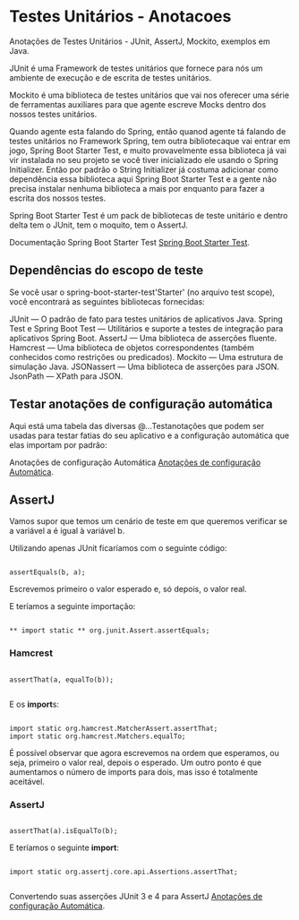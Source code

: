 # Testes Unitários - Anotacoes

Anotações de Testes Unitários - JUnit, AssertJ, Mockito, exemplos em Java.

JUnit é uma Framework de testes unitários que fornece para nós um ambiente de execução e de escrita de testes unitários.

Mockito é uma biblioteca de testes unitários que vai nos oferecer uma série de ferramentas auxiliares para que agente escreve Mocks dentro dos nossos testes unitários. 

Quando agente esta falando do Spring, então quanod agente tá falando de testes unitários no Framework Spring, tem outra bibliotecaque vai entrar em jogo, Spring Boot Starter Test, e muito provavelmente essa biblioteca já vai vir instalada no seu projeto se você tiver inicializado ele usando o Spring Initializer. Então por padrão o String Initializer já costuma adicionar como dependência essa biblioteca aqui Spring Boot Starter Test e a gente não precisa instalar nenhuma biblioteca a mais por enquanto para fazer a escrita dos nossos testes.

Spring Boot Starter Test é um pack de bibliotecas de teste unitário e dentro delta tem o JUnit, tem o moquito, tem o AssertJ.

Documentação Spring Boot Starter Test  [Spring Boot Starter Test](https://docs.spring.io/spring-boot/docs/1.5.7.RELEASE/reference/html/boot-features-testing.html).

## Dependências do escopo de teste

Se você usar o spring-boot-starter-test'Starter' (no arquivo test scope), você encontrará as seguintes bibliotecas fornecidas:

JUnit — O padrão de fato para testes unitários de aplicativos Java.
Spring Test e Spring Boot Test — Utilitários e suporte a testes de integração para aplicativos Spring Boot.
AssertJ — Uma biblioteca de asserções fluente.
Hamcrest — Uma biblioteca de objetos correspondentes (também conhecidos como restrições ou predicados).
Mockito — Uma estrutura de simulação Java.
JSONassert — Uma biblioteca de asserções para JSON.
JsonPath — XPath para JSON.

## Testar anotações de configuração automática

Aqui está uma tabela das diversas @…Testanotações que podem ser usadas para testar fatias do seu aplicativo e a configuração automática que elas importam por padrão:


Anotações de configuração Automática [Anotações de configuração Automática](https://docs.spring.io/spring-boot/docs/1.5.7.RELEASE/reference/html/test-auto-configuration.html).

## AssertJ

Vamos supor que temos um cenário de teste em que queremos verificar se a variável a é igual à variável b.

Utilizando apenas JUnit ficaríamos com o seguinte código:

```

assertEquals(b, a);

```

Escrevemos primeiro o valor esperado e, só depois, o valor real.

E teríamos a seguinte importação: 

```

** import static ** org.junit.Assert.assertEquals;

```

### Hamcrest

```

assertThat(a, equalTo(b));


```

E os **import**s:

```

import static org.hamcrest.MatcherAssert.assertThat;
import static org.hamcrest.Matchers.equalTo;

```

É possível observar que agora escrevemos na ordem que esperamos, ou seja, primeiro o valor real, depois o esperado. Um outro ponto é que aumentamos o número de imports para dois, mas isso é totalmente aceitável.


### AssertJ

```

assertThat(a).isEqualTo(b);

```

E teríamos o seguinte **import**:

```

import static org.assertj.core.api.Assertions.assertThat;


```

Convertendo suas asserções JUnit 3 e 4 para AssertJ [Anotações de configuração Automática](https://joel-costigliola.github.io/assertj/assertj-core-converting-junit-assertions-to-assertj.html).

